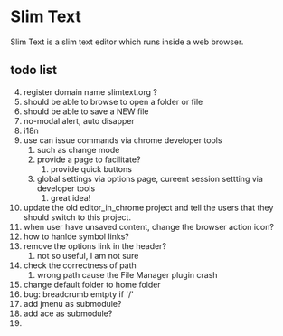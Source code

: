 # Slim Text

Slim Text is a slim text editor which runs inside a web browser.


## todo list

4. register domain name slimtext.org ?
7. should be able to browse to open a folder or file
8. should be able to save a NEW file
9. no-modal alert, auto disapper
10. i18n
12. use can issue commands via chrome developer tools
    1. such as change mode
    2. provide a page to facilitate?
        1. provide quick buttons
    3. global settings via options page, cureent session settting via developer tools
        1. great idea!
13. update the old editor_in_chrome project and tell the users that they should switch to this project.
14. when user have unsaved content, change the browser action icon?
17. how to hanlde symbol links?
18. remove the options link in the header?
    1. not so useful, I am not sure
23. check the correctness of path
    1. wrong path cause the File Manager plugin crash
24. change default folder to home folder
25. bug: breadcrumb emtpty if '/'
26. add jmenu as submodule?
27. add ace as submodule?
28.
